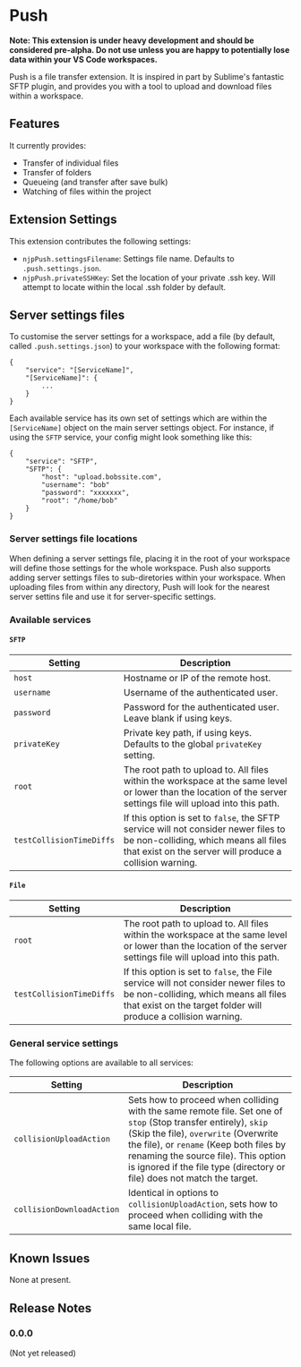 # Push

**Note: This extension is under heavy development and should be considered pre-alpha. Do not use unless you are happy to potentially lose data within your VS Code workspaces.**

Push is a file transfer extension. It is inspired in part by Sublime's fantastic SFTP plugin, and provides you with a tool to upload and download files within a workspace.

## Features

It currently provides:

 - Transfer of individual files
 - Transfer of folders
 - Queueing (and transfer after save bulk)
 - Watching of files within the project

## Extension Settings

This extension contributes the following settings:

* `njpPush.settingsFilename`: Settings file name. Defaults to `.push.settings.json`.
* `njpPush.privateSSHKey`: Set the location of your private .ssh key. Will attempt to locate within the local .ssh folder by default.

## Server settings files

To customise the server settings for a workspace, add a file (by default, called `.push.settings.json`) to your workspace with the following format:

```
{
	"service": "[ServiceName]",
	"[ServiceName]": {
		...
	}
}
```

Each available service has its own set of settings which are within the `[ServiceName]` object on the main server settings object. For instance, if using the `SFTP` service, your config might look something like this:

```
{
	"service": "SFTP",
	"SFTP": {
		"host": "upload.bobssite.com",
		"username": "bob"
		"password": "xxxxxxx",
		"root": "/home/bob"
	}
}
```

### Server settings file locations

When defining a server settings file, placing it in the root of your workspace will define those settings for the whole workspace. Push also supports adding server settings files to sub-diretories within your workspace. When uploading files from within any directory, Push will look for the nearest server settins file and use it for server-specific settings.

### Available services

#### `SFTP`

| Setting | Description |
| --- | --- |
| `host` | Hostname or IP of the remote host. |
| `username` | Username of the authenticated user. |
| `password` | Password for the authenticated user. Leave blank if using keys. |
| `privateKey` | Private key path, if using keys. Defaults to the global `privateKey` setting. |
| `root` | The root path to upload to. All files within the workspace at the same level or lower than the location of the server settings file will upload into this path. |
| `testCollisionTimeDiffs` | If this option is set to `false`, the SFTP service will not consider newer files to be non-colliding, which means all files that exist on the server will produce a collision warning. |

#### `File`

| Setting | Description |
| --- | --- |
| `root` | The root path to upload to. All files within the workspace at the same level or lower than the location of the server settings file will upload into this path. |
| `testCollisionTimeDiffs` | If this option is set to `false`, the File service will not consider newer files to be non-colliding, which means all files that exist on the target folder will produce a collision warning. |

### General service settings
The following options are available to all services:

| Setting | Description |
| --- | --- |
| `collisionUploadAction` | Sets how to proceed when colliding with the same remote file. Set one of `stop` (Stop transfer entirely), `skip` (Skip the file), `overwrite` (Overwrite the file), or `rename` (Keep both files by renaming the source file). This option is ignored if the file type (directory or file) does not match the target.
| `collisionDownloadAction` | Identical in options to `collisionUploadAction`, sets how to proceed when colliding with the same local file.

## Known Issues

None at present.

## Release Notes

### 0.0.0

(Not yet released)